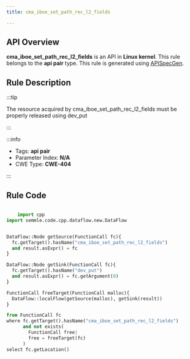 ```yaml
---
title: cma_iboe_set_path_rec_l2_fields

---
```



## API Overview
**cma_iboe_set_path_rec_l2_fields** is an API in **Linux kernel**. This rule belongs to the **api pair** type. This rule is generated using [APISpecGen](../../tools/APISpecGen).
## Rule Description

:::tip

The resource acquired by cma_iboe_set_path_rec_l2_fields must be properly released using dev_put

:::

:::info

- Tags: **api pair**
- Parameter Index: **N/A**
- CWE Type: **CWE-404**

:::

## Rule Code
```python

    import cpp
import semmle.code.cpp.dataflow.new.DataFlow


DataFlow::Node getSource(FunctionCall fc){
  fc.getTarget().hasName("cma_iboe_set_path_rec_l2_fields")
  and result.asExpr() = fc
}

DataFlow::Node getSink(FunctionCall fc){
  fc.getTarget().hasName("dev_put")
  and result.asExpr() = fc.getArgument(0)
}

FunctionCall freeTarget(FunctionCall malloc){
  DataFlow::localFlow(getSource(malloc), getSink(result))
}

from FunctionCall fc
where fc.getTarget().hasName("cma_iboe_set_path_rec_l2_fields")
      and not exists(
        FunctionCall free| 
        free = freeTarget(fc)
      )
select fc.getLocation()

    
```